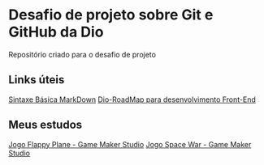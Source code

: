 # Desafio de projeto sobre Git e GitHub da Dio
Repositório criado para o desafio de projeto

## Links úteis
[Sintaxe Básica MarkDown](https://www.markdownguide.org/basic-syntax/)
[Dio-RoadMap para desenvolvimento Front-End](https://digitalinnovationone.github.io/roadmaps/careers/frontend/)

## Meus estudos
[Jogo Flappy Plane - Game Maker Studio](https://gx.games/pt-br/games/dgjyw3/flappy-plane-aula-game-maker-studio/)
[Jogo Space War - Game Maker Studio](https://gx.games/pt-br/games/34ukk9/space-war-challenge/)
